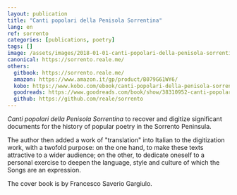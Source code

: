 ```yaml
---
layout: publication
title: "Canti popolari della Penisola Sorrentina"
lang: en
ref: sorrento
categories: [publications, poetry]
tags: []
image: /assets/images/2018-01-01-canti-popolari-della-penisola-sorrentina.jpg
canonical: https://sorrento.reale.me/
others:
  gitbook: https://sorrento.reale.me/
  amazon: https://www.amazon.it/gp/product/B079G61WY6/
  kobo: https://www.kobo.com/ebook/canti-popolari-della-penisola-sorrentina
  goodreads: https://www.goodreads.com/book/show/38310952-canti-popolari-della-penisola-sorrentina
  github: https://github.com/reale/sorrento
---
```


_Canti popolari della Penisola Sorrentina_ to recover and digitize significant documents for the history of popular poetry in the Sorrento Peninsula.

The author then added a work of "translation" into Italian to the digitization work, with a twofold purpose: on the one hand, to make these texts attractive to a wider audience; on the other, to dedicate oneself to a personal exercise to deepen the language, style and culture of which the Songs are an expression.

The cover book is by Francesco Saverio Gargiulo.
